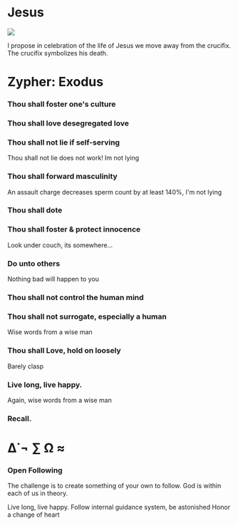 #  Jesus

![](http://104.156.252.167/jesus.png)

I propose in celebration of the life of Jesus
we move away from the crucifix. The crucifix 
symbolizes his death. 



# Zypher: Exodus 

 ### Thou shall foster one's culture

 ### Thou shall love desegregated love 

 ### Thou shall not lie if self-serving 
 Thou shall not lie does not work! Im not lying

 ### Thou shall forward masculinity 
 An assault charge decreases sperm count by at least 140%, I'm not lying 
 
 ### Thou shall dote

 ### Thou shall foster & protect innocence 
 Look under couch, its somewhere...
 
 ### Do unto others 
 Nothing bad will happen to you

 ### Thou shall not control the human mind
 
 ### Thou shall not surrogate, especially a human
 Wise words from a wise man
 
 ### Thou shall Love, hold on loosely 
 Barely clasp
  
 ### Live long, live happy.
 Again, wise words from a wise man

 ### Recall.
 
# ∆˙¬ ∑ Ω ≈

### Open Following

The challenge is to create 
something of your own to follow. 
God is within each of us in theory.

Live long, live happy. 
Follow internal guidance system, be astonished
Honor a change of heart

